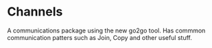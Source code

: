 # Channels

A communications package using the new go2go tool. Has commmon communication patters such as Join, Copy and other useful stuff. 
